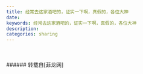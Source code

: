 ```yaml
---
title: 经常去这家酒吧的，证实一下啊，真假的，各位大神
date: 
keywords: 经常去这家酒吧的，证实一下啊，真假的，各位大神
description: 
categories: sharing
---
```

<td class="t_f" id="postmessage_2339532">

<br/>
<img alt="" border="0" class="zoom" data-cf-modified-5306e3366a2fb5a97090014b-="" file="http://www.flw.ph/data/appbyme/upload/image/201811/23/BNkC7SpzvU2c.jpg" id="aimg_hzapf" lazyloadthumb="1" onclick="" onmouseover="" src="http://www.flw.ph/data/appbyme/upload/image/201811/23/BNkC7SpzvU2c.jpg"/><br/>
<br/>
</td>
###### 转载自[菲龙网]